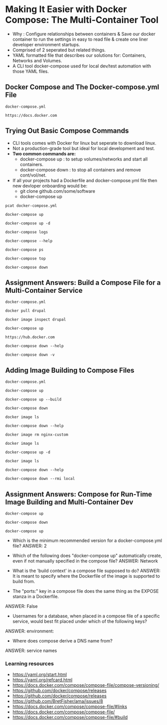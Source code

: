 # Making It Easier with Docker Compose: The Multi-Container Tool

* Why : Configure relationships between containers &
Save our docker container to run the settings in easy to read file & create one liner developer environment startups. 
* Comprised of 2 seperated but related things.
* YAML formatted file that describes our solutions for: 
Containers, Networks and Volumes.
* A CLI tool docker-compose used for local dev/test automation with those YAML files.

## Docker Compose and The Docker-compose.yml File
```
docker-compose.yml

https://docs.docker.com
```

## Trying Out Basic Compose Commands
* CLI tools comes with Docker for linux but seperate to download linux.
* Not a production-grade tool but ideal for local development and test.
* <b>Two common commands are: </b>
     * docker-compose up : to setup volumes/networks and start all containers.
     * docker-compose down : to stop all containers and remove cont/vol/net.
* If all your projects had a Dockerfile and docker-compose.yml file then new devloper onboarding would be: 
  * git clone github.com/some/software
  * docker-compose up


```
pcat docker-compose.yml

docker-compose up

docker-compose up -d

docker-compose logs

docker-compose --help

docker-compose ps

docker-compose top

docker-compose down
```

## Assignment Answers: Build a Compose File for a Multi-Container Service
```
docker-compose.yml

docker pull drupal

docker image inspect drupal

docker-compose up

https://hub.docker.com

docker-compose down --help

docker-compose down -v
```

## Adding Image Building to Compose Files
```
docker-compose.yml

docker-compose up

docker-compose up --build

docker-compose down

docker image ls

docker-compose down --help

docker image rm nginx-custom

docker image ls

docker-compose up -d

docker image ls

docker-compose down --help

docker-compose down --rmi local
```

## Assignment Answers: Compose for Run-Time Image Building and Multi-Container Dev
```
docker-compose up

docker-compose down

docker-compose up
```

* Which is the minimum recommended version for a docker-compose.yml file?
ANSWER: 2
* Which of the following does "docker-compose up" automatically create, even if not manually specified in the compose file?
ANSWER: Network
* What is the 'build context' in a compose file supposed to do?
ANSWER: It is meant to specify where the Dockerfile of the image is supported to build from. 

* The "ports:" key in a compose file does the same thing as the EXPOSE stanza in a Dockerfile.

ANSWER: False

* Usernames for a database, when placed in a compose file of a specific service, would best fit placed under which of the following keys?

ANSWER: environment:

* Where does compose derive a DNS name from?

ANSWER: service names


### Learning resources
* https://yaml.org/start.html
* https://yaml.org/refcard.html
* https://docs.docker.com/compose/compose-file/compose-versioning/
* https://github.com/docker/compose/releases
* https://github.com/docker/compose/releases
* https://github.com/BretFisher/ama/issues/8
* https://docs.docker.com/compose/compose-file/#links
* https://docs.docker.com/compose/compose-file/
* https://docs.docker.com/compose/compose-file/#build
